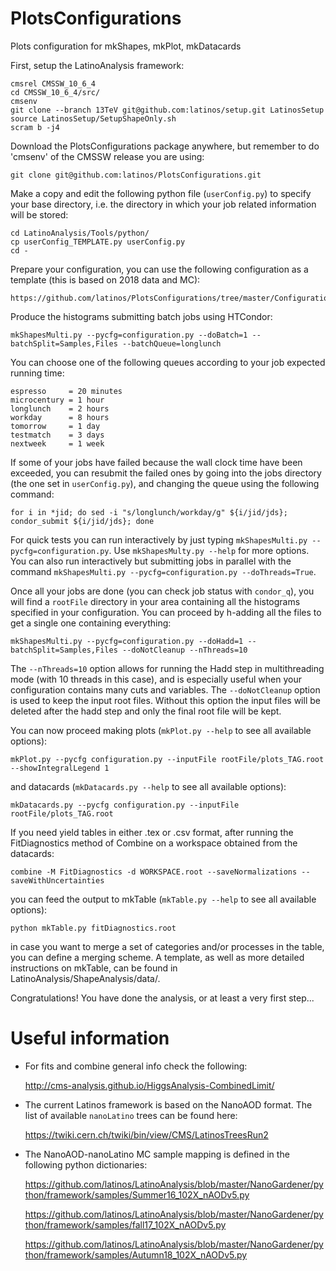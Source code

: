 # PlotsConfigurations
Plots configuration for mkShapes, mkPlot, mkDatacards

    
First, setup the LatinoAnalysis framework:

    cmsrel CMSSW_10_6_4
    cd CMSSW_10_6_4/src/
    cmsenv
    git clone --branch 13TeV git@github.com:latinos/setup.git LatinosSetup
    source LatinosSetup/SetupShapeOnly.sh
    scram b -j4

Download the PlotsConfigurations package anywhere, but remember to do 'cmsenv' of the CMSSW release you are using:

    git clone git@github.com:latinos/PlotsConfigurations.git

Make a copy and edit the following python file (`userConfig.py`) to specify your base directory, i.e. the directory in which your job related information will be stored:

    cd LatinoAnalysis/Tools/python/
    cp userConfig_TEMPLATE.py userConfig.py
    cd -

Prepare your configuration, you can use the following configuration as a template (this is based on 2018 data and MC):

    https://github.com/latinos/PlotsConfigurations/tree/master/Configurations/ggH/Full2018

Produce the histograms submitting batch jobs using HTCondor:

    mkShapesMulti.py --pycfg=configuration.py --doBatch=1 --batchSplit=Samples,Files --batchQueue=longlunch

You can choose one of the following queues according to your job expected running time:

    espresso     = 20 minutes
    microcentury = 1 hour
    longlunch    = 2 hours
    workday      = 8 hours
    tomorrow     = 1 day
    testmatch    = 3 days
    nextweek     = 1 week

If some of your jobs have failed because the wall clock time have been exceeded, you can resubmit the failed ones by going into the jobs directory (the one set in `userConfig.py`), and changing the queue using the following command:

    for i in *jid; do sed -i "s/longlunch/workday/g" ${i/jid/jds}; condor_submit ${i/jid/jds}; done

For quick tests you can run interactively by just typing `mkShapesMulti.py --pycfg=configuration.py`. Use `mkShapesMulty.py --help` for more options.
You can also run interactively but submitting jobs in parallel with the command `mkShapesMulti.py --pycfg=configuration.py --doThreads=True`.

Once all your jobs are done (you can check job status with `condor_q`), you will find a `rootFile` directory in your area containing all the histograms specified in your configuration. 
You can proceed by h-adding all the files to get a single one containing everything:

    mkShapesMulti.py --pycfg=configuration.py --doHadd=1 --batchSplit=Samples,Files --doNotCleanup --nThreads=10

The `--nThreads=10` option allows for running the Hadd step in multithreading mode (with 10 threads in this case), and is especially useful when your configuration contains many cuts and variables.
The `--doNotCleanup` option is used to keep the input root files. Without this option the input files will be deleted after the hadd step and only the final root file will be kept.

You can now proceed making plots (`mkPlot.py --help` to see all available options):

    mkPlot.py --pycfg configuration.py --inputFile rootFile/plots_TAG.root --showIntegralLegend 1

and datacards (`mkDatacards.py --help` to see all available options):

    mkDatacards.py --pycfg configuration.py --inputFile rootFile/plots_TAG.root

If you need yield tables in either .tex or .csv format, after running the FitDiagnostics method of Combine on a workspace obtained from the datacards:

    combine -M FitDiagnostics -d WORKSPACE.root --saveNormalizations --saveWithUncertainties
    
you can feed the output to mkTable (`mkTable.py --help` to see all available options):

    python mkTable.py fitDiagnostics.root
    
in case you want to merge a set of categories and/or processes in the table, you can define a merging scheme. A template, as well as more detailed instructions on mkTable, can be found in LatinoAnalysis/ShapeAnalysis/data/.

Congratulations! You have done the analysis, or at least a very first step...


# Useful information

 - For fits and combine general info check the following:
 
    http://cms-analysis.github.io/HiggsAnalysis-CombinedLimit/
    
 - The current Latinos framework is based on the NanoAOD format. The list of available `nanoLatino` trees can be found here:
 
    https://twiki.cern.ch/twiki/bin/view/CMS/LatinosTreesRun2

 - The NanoAOD-nanoLatino MC sample mapping is defined in the following python dictionaries:
 
    https://github.com/latinos/LatinoAnalysis/blob/master/NanoGardener/python/framework/samples/Summer16_102X_nAODv5.py
    
    https://github.com/latinos/LatinoAnalysis/blob/master/NanoGardener/python/framework/samples/fall17_102X_nAODv5.py
    
    https://github.com/latinos/LatinoAnalysis/blob/master/NanoGardener/python/framework/samples/Autumn18_102X_nAODv5.py
     
